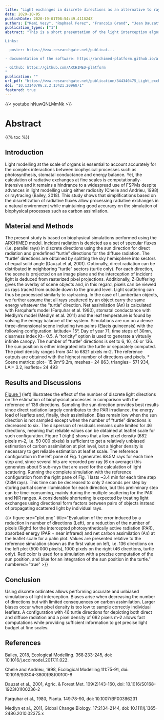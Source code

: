 ```yaml
---
title: "Light exchanges in discrete directions as an alternative to raytracing and radiosity"
date: 2020-10-05
publishDate: 2020-10-01T08:54:49.411824Z
authors: ["Remi Vezy", "Raphael Perez", "Francois Grand", "Jean Dauzat"]
publication_types: ["1"]
abstract: "This is a short presentation of the light interception algorithm implemented in ARCHIMED-Phys, the model we use and develop in the FSPM team in the AMAP lab (CIRAD - Montpellier, France). It was presented at the FSPM 2020 conference (https://www.fspm2020.net/).

Links:

- poster: https://www.researchgate.net/publicat...

- documentation of the software: https://archimed-platform.github.io/a...

- Github: https://github.com/ARCHIMED-platform
"
publication: ""
url_pdf: "https://www.researchgate.net/publication/344340475_Light_exchanges_in_discrete_directions_as_an_alternative_to_raytracing_and_radiosity"
doi: "10.13140/RG.2.2.13421.20968/1"
featured: true
---
```

{{< youtube hNuwQNLMmNk >}}

# Abstract

{{% toc %}} 

## Introduction

Light modelling at the scale of organs is essential to account accurately for the complex interactions between biophysical processes such as photosynthesis, stomatal conductance and energy balance. Yet, the calculation of radiative exchanges at fine scales is computationally-intensive and it remains a hindrance to a widespread use of FSPMs despite advances in light modelling using either radiosity (Chelle and Andrieu, 1998) or raytracing (Bailey, 2018). This study shows that simplifications based on the discretization of radiative fluxes allow processing radiative exchanges in a natural environment while maintaining good accuracy on the simulation of biophysical processes such as carbon assimilation.  

## Material and Methods 

The present study is based on biophysical simulations performed using the ARCHIMED model. Incident radiation is depicted as a set of specular fluxes (i.e. parallel rays) in discrete directions using the sun direction for direct radiation and predefined “turtle” directions for the diffuse radiation. The “turtle” directions are obtained by splitting the sky hemisphere into sectors of equal solid angle (Dauzat et al, 2001). Optionally, direct radiation can be distributed in neighboring "turtle" sectors (turtle only). For each direction, the scene is projected on an image plane and the interception of incident light is deduced from rasterized pixel projections. Additionally, Z-Buffering gives the overlay of scene objects and, in this regard, pixels can be viewed as rays traced from outside down to the ground level. Light scattering can thus be processed similarly to raytracing. In the case of Lambertian objects, we further assume that all rays scattered by an object carry the same energy whatever the “turtle” direction. Net assimilation (An) is calculated with Farquhar’s model (Farquhar et al. 1980), stomatal conductance with Medlyn’s model (Medlyn et al. 2011) and the leaf temperature is found by solving the energy balance of the system. Simulations are run on a dense three-dimensional scene including two palms (Elaeis guineensis) with the following configuration: latitude= 15°, Day of year 71, time steps of 30mn, clearness index Kt= 0.5. A “toricity” option is used to generate a virtually infinite canopy. The number of “turtle” directions is set to 6, 16, 46 or 136. The sun position is either integrated into the turtle or separately computed. The pixel density ranges from 341 to 6821 pixels m-2. The reference outputs are obtained with the highest number of directions and pixels. * Scene metrics: plot= 15.9m*9.2m, meshes= 24 863, triangles= 571 934, LAI= 3.2, leaflets= 24 493  

## Results and Discussions

[Figure 1](#figure-evaluation-of-the-error-induced-by-a-reduction-in-number-of-directions-left-or-a-reduction-of-the-number-of-pixels-right-for-the-intercepted-photosynthetically-active-radiation-par-absorbed-energy-par--near-infrared-and-net-carbon-assimilation-an-at-the-leaflet-scale-for-a-palm-plot-values-are-presented-relative-to-the-reference-simulation-shown-as-the-first-value-on-left-ie-136-directions-on-the-left-plot-500-000-pixels-1000-pixels-on-the-right-46-directions-turtle-only-red-color-is-used-for-a-simulation-with-a-precise-computation-of-the-sun-position-and-blue-for-an-integration-of-the-sun-position-in-the-turtle) (left) illustrates the effect of the number of discrete light directions on the estimation of biophysical processes in comparison with the reference of 136 directions. Sampling the sun direction provides best results since direct radiation largely contributes to the PAR irradiance, the energy load of leaflets and, finally, their assimilation. Bias remain low when the sun direction is not sampled except when the number of “turtle” directions is decreased to six. The dispersion of residuals remains quite limited for 46 directions, meaning that reliable values can be obtained at leaflet scale for such configuration. Figure 1 (right) shows that a low pixel density (682 pixels m-2, i.e. 50 000 pixels) is sufficient to get a relatively unbiased estimation of carbon assimilation at plot level, but a higher density is necessary to get reliable estimation at leaflet scale. The reference configuration in the left pane of Fig. 1 generates 68.5M rays for each time step and, since several hits are recorded per ray (6 on average) this generates about 5 sub-rays that are used for the calculation of light scattering. Running the complete simulation with the reference configuration from the right pane of Fig. 1 lasts ~3.4 min for each time step (23M rays). This time can be decreased to only 2 seconds per step by storing partial scene illumination for each direction, but this preliminary step can be time-consuming, mainly during the multiple scattering for the PAR and NIR ranges. A considerable shortening is expected by treating light exchanges using directional form factors between pairs of objects instead of propagating scattered light by individual rays.  

{{< figure src="plot.png" title="Evaluation of the error induced by a reduction in number of directions (Left), or a reduction of the number of pixels (Right) for the intercepted photosynthetically active radiation (PAR), absorbed energy (PAR + near infrared) and net carbon assimilation (An) at the leaflet scale for a palm plot. Values are presented relative to the reference simulation shown as the first value on left, i.e. 136 directions on the left plot (500 000 pixels), 1000 pixels on the right (46 directions, turtle only). Red color is used for a simulation with a precise computation of the sun position, and blue for an integration of the sun position in the turtle."  numbered="true" >}}

## Conclusion

Using discrete ordinates allows performing accurate and unbiased simulations of light interception. Biases arise when decreasing the number of directions but with limited consequences on carbon assimilation. Larger biases occur when pixel density is too low to sample correctly individual leaflets. A configuration with 46 turtle directions for depicting both direct and diffuse radiation and a pixel density of 682 pixels m-2 allows fast computations while providing sufficient information to get precise light budget at fine scales. 


## References

Bailey, 2018, Ecological Modelling. 368:233-245, doi: 10.1016/j.ecolmodel.2017.11.022. 

Chelle and Andrieu, 1998, Ecological Modelling 111:75-91, doi: 10.1016/S0304-3800(98)00100-8 

Dauzat et al., 2001, Agric. & Forest Met. 109(2)143-160, doi: 10.1016/S0168-1923(01)00236-2 

Farquhar et al., 1980, Planta. 149:78-90, doi: 10.1007/BF00386231 

Medlyn et al., 2011, Global Change Biology. 17:2134-2144, doi: 10.1111/j.1365-2486.2010.02375.x
